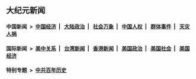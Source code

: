 ## 大纪元新闻

#### 中国新闻 &nbsp;>&nbsp; [中国经济](indexes/ncid283/README.md?08080845) &nbsp;| &nbsp; [大陆政治](indexes/ncid277/README.md?08080845) &nbsp;| &nbsp; [社会万象](indexes/ncid282/README.md?08080845) &nbsp;| &nbsp; [中国人权](indexes/ncid278/README.md?08080845) &nbsp;| &nbsp; [群体事件](indexes/ncid279/README.md?08080845) &nbsp;| &nbsp; [天灾人祸](indexes/ncid280/README.md?08080845)

#### 国际新闻 &nbsp;>&nbsp; [美中关系](indexes/nf1412576/README.md?08080845) &nbsp;| &nbsp; [台湾新闻](indexes/ncid1349361/README.md?08080845) &nbsp;| &nbsp; [香港新闻](indexes/ncid1349362/README.md?08080845) &nbsp;| &nbsp; [美国政治](indexes/ncid1078159/README.md?08080845) &nbsp;| &nbsp; [美国社会](indexes/ncid1078160/README.md?08080845) &nbsp;| &nbsp; [美国经济](indexes/ncid1078158/README.md?08080845)

#### 特别专题 &nbsp;>&nbsp; [中共百年历史](https://github.com/easy2view/epoch-special/blob/master/README.md?08080845)  

